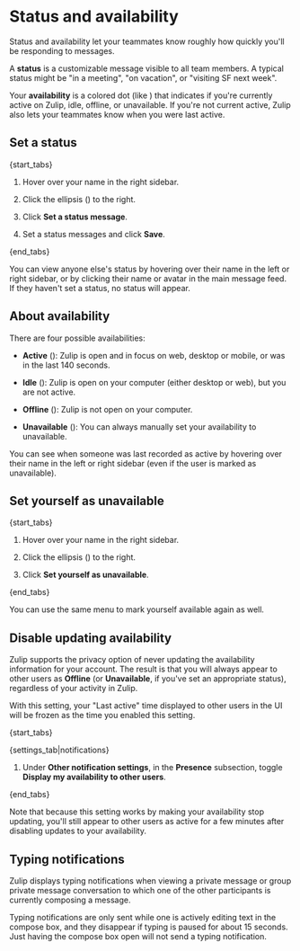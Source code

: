 # Status and availability

Status and availability let your teammates know roughly how quickly you'll
be responding to messages.

A **status** is a customizable message visible to all team members. A
typical status might be "in a meeting", "on vacation", or "visiting SF next week".

Your **availability** is a colored dot (like <span class="indicator green solid"></span>)
that indicates if you're currently active on Zulip, idle,
offline, or unavailable. If you're not current active, Zulip also lets your
teammates know when you were last active.

## Set a status

{start_tabs}

1. Hover over your name in the right sidebar.

1. Click the ellipsis (<i class="zulip-icon zulip-icon-ellipsis-v-solid"></i>) to the right.

1. Click **Set a status message**.

1. Set a status messages and click **Save**.

{end_tabs}

You can view anyone else's status by hovering over their name in the left or
right sidebar, or by clicking their name or avatar in the main message feed. If
they haven't set a status, no status will appear.

## About availability

There are four possible availabilities:

* **Active** (<span class="indicator green solid"></span>): Zulip is
  open and in focus on web, desktop or mobile, or was in the last 140
  seconds.

* **Idle** (<span class="indicator orange"></span>): Zulip is open on
  your computer (either desktop or web), but you are not active.

* **Offline** (<span class="indicator grey"></span>): Zulip is not
  open on your computer.

* **Unavailable** (<span class="indicator grey-line"></span>): You can
  always manually set your availability to unavailable.


You can see when someone was last recorded as active by hovering over
their name in the left or right sidebar (even if the user is marked as
unavailable).

## Set yourself as unavailable

{start_tabs}

1. Hover over your name in the right sidebar.

1. Click the ellipsis (<i class="zulip-icon zulip-icon-ellipsis-v-solid"></i>) to the right.

1. Click **Set yourself as unavailable**.

{end_tabs}

You can use the same menu to mark yourself available again as well.

## Disable updating availability

Zulip supports the privacy option of never updating the availability
information for your account.  The result is that you will always
appear to other users as **Offline** (or **Unavailable**, if you've
set an appropriate status), regardless of your activity in Zulip.

With this setting, your "Last active" time displayed to other users in
the UI will be frozen as the time you enabled this setting.

{start_tabs}

{settings_tab|notifications}

1. Under **Other notification settings**, in the **Presence**
   subsection, toggle **Display my availability to other users**.

{end_tabs}

Note that because this setting works by making your availability stop
updating, you'll still appear to other users as active for a few
minutes after disabling updates to your availability.

## Typing notifications

Zulip displays typing notifications when viewing a private message or
group private message conversation to which one of the other
participants is currently composing a message.

Typing notifications are only sent while one is actively editing text
in the compose box, and they disappear if typing is paused for about
15 seconds.  Just having the compose box open will not send a typing
notification.
